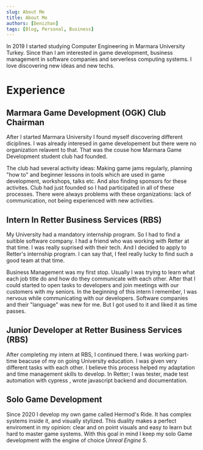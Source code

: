 ```yaml
---
slug: About Me
title: About Me
authors: [Denizhan]
tags: [Blog, Personal, Business]
---
```


In 2019 I started studying Computer Engineering in Marmara University Turkey. Since than I am interested in game development, business management in software companies and serverless computing systems. I love discovering new ideas and new techs.

<!-- truncate -->

# Experience
## Marmara Game Development (OGK) Club Chairman
After I started Marmara University I found myself discovering different diciplines. I was already interesed in game developement but there were no organization relavent to that. That was the couse how Marmara Game Development student club had founded.

The club had several activity ideas: Making game jams regularly, planning "how to" and beginner lessons in tools which are used in game development, workshops, talks etc. And also finding sponsors for these activites. Club had just founded so I had participated in all of these processes. There were always problems with these organizations: lack of communication, not being experienced with new activities. 

## Intern In Retter Business Services (RBS)
My University had a mandatory internship program. So I had to find a suitible software company. I had a friend who was working with Retter at that time. I was really suprised with their tech. And I decided to apply to Retter's internship program. I can say that, I feel really lucky to find such a good team at that time.

Business Management  was my first stop. Usually I was trying to learn what each job title do and how do they communicate with each other. After that I could started to open tasks to developers and join meetings with our customers with my seniors. In the beginning of this intern I remember, I was nervous while communicating with our developers. Software companies and their "language" was new for me. But I got used to it and liked it as time passes.

## Junior Developer at Retter Business Services (RBS)
After completing my intern at RBS, I continued there. I was working part-time beacuse of my on going University education. I was given very different tasks with each other. I believe this process helped my adaptation and time management skills to develop.
In Retter; I was tester, made  test automation with cypress , wrote  javascript  backend and documentation. 

## Solo Game Development
Since 2020 I develop my own game called Hermod's Ride. It has complex systems inside it, and visually stylized. This duality makes a perfect enviroment in my opinion: clear and on point visuals and easy to learn but hard to master game systems. With this goal in mind I keep my solo Game development with the engine of choice *Unreal Engine 5*.